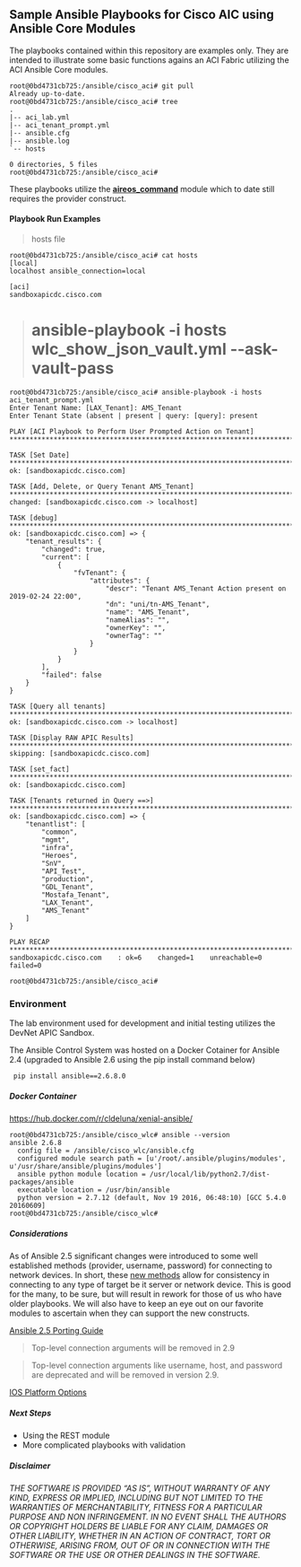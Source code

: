 
## Sample Ansible Playbooks for Cisco AIC using Ansible Core Modules ##

The playbooks contained within this repository are examples only.  They are intended to illustrate some basic functions agains an ACI Fabric utilizing the ACI Ansible Core modules.

```
root@0bd4731cb725:/ansible/cisco_aci# git pull
Already up-to-date.
root@0bd4731cb725:/ansible/cisco_aci# tree
.
|-- aci_lab.yml
|-- aci_tenant_prompt.yml
|-- ansible.cfg
|-- ansible.log
`-- hosts

0 directories, 5 files
root@0bd4731cb725:/ansible/cisco_aci#

```

These playbooks utilize the [**aireos_command**](https://docs.ansible.com/ansible/2.4/aireos_command_module.html) module which to date still requires the provider construct.  


#### Playbook Run Examples ####

> hosts file

```
root@0bd4731cb725:/ansible/cisco_aci# cat hosts
[local]
localhost ansible_connection=local

[aci]
sandboxapicdc.cisco.com
```

>  # ansible-playbook -i hosts wlc\_show\_json_vault.yml --ask-vault-pass


```
root@0bd4731cb725:/ansible/cisco_aci# ansible-playbook -i hosts aci_tenant_prompt.yml
Enter Tenant Name: [LAX_Tenant]: AMS_Tenant
Enter Tenant State (absent | present | query: [query]: present

PLAY [ACI Playbook to Perform User Prompted Action on Tenant] ****************************************************************************************************************

TASK [Set Date] **************************************************************************************************************************************************************
ok: [sandboxapicdc.cisco.com]

TASK [Add, Delete, or Query Tenant AMS_Tenant] *******************************************************************************************************************************
changed: [sandboxapicdc.cisco.com -> localhost]

TASK [debug] *****************************************************************************************************************************************************************
ok: [sandboxapicdc.cisco.com] => {
    "tenant_results": {
        "changed": true,
        "current": [
            {
                "fvTenant": {
                    "attributes": {
                        "descr": "Tenant AMS_Tenant Action present on 2019-02-24 22:00",
                        "dn": "uni/tn-AMS_Tenant",
                        "name": "AMS_Tenant",
                        "nameAlias": "",
                        "ownerKey": "",
                        "ownerTag": ""
                    }
                }
            }
        ],
        "failed": false
    }
}

TASK [Query all tenants] *****************************************************************************************************************************************************
ok: [sandboxapicdc.cisco.com -> localhost]

TASK [Display RAW APIC Results] **********************************************************************************************************************************************
skipping: [sandboxapicdc.cisco.com]

TASK [set_fact] **************************************************************************************************************************************************************
ok: [sandboxapicdc.cisco.com]

TASK [Tenants returned in Query ==>] *****************************************************************************************************************************************
ok: [sandboxapicdc.cisco.com] => {
    "tenantlist": [
        "common",
        "mgmt",
        "infra",
        "Heroes",
        "SnV",
        "API_Test",
        "production",
        "GDL_Tenant",
        "Mostafa_Tenant",
        "LAX_Tenant",
        "AMS_Tenant"
    ]
}

PLAY RECAP *******************************************************************************************************************************************************************
sandboxapicdc.cisco.com    : ok=6    changed=1    unreachable=0    failed=0

root@0bd4731cb725:/ansible/cisco_aci#
```





### Environment ##

The lab environment used for development and initial testing utilizes the DevNet APIC Sandbox.

The Ansible Control System was hosted on a Docker Cotainer for Ansible 2.4 (upgraded to Ansible 2.6 using the pip install command below)


```
 pip install ansible==2.6.8.0
```

##### Docker Container #####

https://hub.docker.com/r/cldeluna/xenial-ansible/





```
root@0bd4731cb725:/ansible/cisco_wlc# ansible --version
ansible 2.6.8
  config file = /ansible/cisco_wlc/ansible.cfg
  configured module search path = [u'/root/.ansible/plugins/modules', u'/usr/share/ansible/plugins/modules']
  ansible python module location = /usr/local/lib/python2.7/dist-packages/ansible
  executable location = /usr/bin/ansible
  python version = 2.7.12 (default, Nov 19 2016, 06:48:10) [GCC 5.4.0 20160609]
root@0bd4731cb725:/ansible/cisco_wlc#
```

##### Considerations ######

As of Ansible 2.5 significant changes were introduced to some well established methods (provider, username, password) for connecting to network devices.  In short, these [new methods](https://docs.ansible.com/ansible/latest/porting_guides/porting_guide_2.5.html#adding-persistent-connection-types-network-cli-and-netconf) allow for consistency in connecting to any type of target be it server or network device.  This is good for the many, to be sure, but will result in rework for those of us who have older playbooks.  We will also have to keep an eye out on our favorite modules to ascertain when they can support the new constructs.


[Ansible 2.5 Porting Guide](https://docs.ansible.com/ansible/latest/porting_guides/porting_guide_2.5.html)

>Top-level connection arguments will be removed in 2.9

>Top-level connection arguments like username, host, and password are deprecated and will be removed in version 2.9.

[IOS Platform Options](https://docs.ansible.com/ansible/latest/network/user_guide/platform_ios.html#using-cli-in-ansible-2-6)


##### Next Steps ######

- Using the REST module
- More complicated playbooks with validation

##### Disclaimer ######

*THE SOFTWARE IS PROVIDED “AS IS”, WITHOUT WARRANTY OF ANY KIND, EXPRESS OR IMPLIED, INCLUDING BUT NOT LIMITED TO THE WARRANTIES OF MERCHANTABILITY, FITNESS FOR A PARTICULAR PURPOSE AND NON INFRINGEMENT. IN NO EVENT SHALL THE AUTHORS OR COPYRIGHT HOLDERS BE LIABLE FOR ANY CLAIM, DAMAGES OR OTHER LIABILITY, WHETHER IN AN ACTION OF CONTRACT, TORT OR OTHERWISE, ARISING FROM, OUT OF OR IN CONNECTION WITH THE SOFTWARE OR THE USE OR OTHER DEALINGS IN THE SOFTWARE.*
